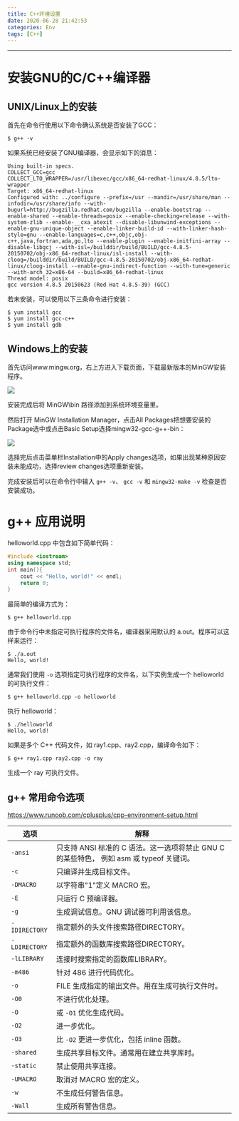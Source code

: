 ```yaml
---
title: C++环境设置
date: 2020-06-28 21:42:53
categories: Env
tags: [C++]
---
```


----



<!--more-->

# 安装GNU的C/C++编译器

## UNIX/Linux上的安装

首先在命令行使用以下命令确认系统是否安装了GCC：

```shell
$ g++ -v
```

如果系统已经安装了GNU编译器，会显示如下的消息：

```shell
Using built-in specs.
COLLECT_GCC=gcc
COLLECT_LTO_WRAPPER=/usr/libexec/gcc/x86_64-redhat-linux/4.8.5/lto-wrapper
Target: x86_64-redhat-linux
Configured with: ../configure --prefix=/usr --mandir=/usr/share/man --infodir=/usr/share/info --with-bugurl=http://bugzilla.redhat.com/bugzilla --enable-bootstrap --enable-shared --enable-threads=posix --enable-checking=release --with-system-zlib --enable-__cxa_atexit --disable-libunwind-exceptions --enable-gnu-unique-object --enable-linker-build-id --with-linker-hash-style=gnu --enable-languages=c,c++,objc,obj-c++,java,fortran,ada,go,lto --enable-plugin --enable-initfini-array --disable-libgcj --with-isl=/builddir/build/BUILD/gcc-4.8.5-20150702/obj-x86_64-redhat-linux/isl-install --with-cloog=/builddir/build/BUILD/gcc-4.8.5-20150702/obj-x86_64-redhat-linux/cloog-install --enable-gnu-indirect-function --with-tune=generic --with-arch_32=x86-64 --build=x86_64-redhat-linux
Thread model: posix
gcc version 4.8.5 20150623 (Red Hat 4.8.5-39) (GCC) 
```



若未安装，可以使用以下三条命令进行安装：

```shell
$ yum install gcc
$ yum install gcc-c++
$ yum install gdb
```



## Windows上的安装

首先访问www.mingw.org，右上方进入下载页面，下载最新版本的MinGW安装程序。

![](http://images.yingwai.top/picgo/gccf1.png)

安装完成后将 MinGW\bin 路径添加到系统环境变量里。

然后打开 MinGW Installation Manager，点击All Packages把想要安装的Package选中或点击Basic Setup选择mingw32-gcc-g++-bin：

![](http://images.yingwai.top/picgo/gccf2.png)

选择完后点击菜单栏Installation中的Apply changes选项，如果出现某种原因安装未能成功，选择review changes选项重新安装。

完成安装后可以在命令行中输入 `g++ -v`、 `gcc -v` 和 `mingw32-make -v` 检查是否安装成功。



# g++ 应用说明

helloworld.cpp 中包含如下简单代码：

```c++
#include <iostream>
using namespace std;
int main(){
    cout << "Hello, world!" << endl;
    return 0;
}
```

最简单的编译方式为：

```shell
$ g++ helloworld.cpp
```

由于命令行中未指定可执行程序的文件名，编译器采用默认的 a.out。程序可以这样来运行：

```shell
$ ./a.out
Hello, world!
```

通常我们使用 `-o` 选项指定可执行程序的文件名，以下实例生成一个 helloworld 的可执行文件：

```shell
$ g++ helloworld.cpp -o helloworld
```

执行 helloworld：

```shell
$ ./helloworld
Hello, world!
```

如果是多个 C++ 代码文件，如 ray1.cpp、ray2.cpp，编译命令如下：

```shell
$ g++ ray1.cpp ray2.cpp -o ray
```

生成一个 ray 可执行文件。



## g++ 常用命令选项

https://www.runoob.com/cplusplus/cpp-environment-setup.html

| 选项          | 解释                                                         |
| ------------- | ------------------------------------------------------------ |
| `-ansi`       | 只支持 ANSI 标准的 C 语法。这一选项将禁止 GNU C 的某些特色， 例如 asm 或 typeof 关键词。 |
| `-c`          | 只编译并生成目标文件。                                       |
| `-DMACRO`     | 以字符串"1"定义 MACRO 宏。                                   |
| `-E`          | 只运行 C 预编译器。                                          |
| `-g`          | 生成调试信息。GNU 调试器可利用该信息。                       |
| `-IDIRECTORY` | 指定额外的头文件搜索路径DIRECTORY。                          |
| `-LDIRECTORY` | 指定额外的函数库搜索路径DIRECTORY。                          |
| `-lLIBRARY`   | 连接时搜索指定的函数库LIBRARY。                              |
| `-m486`       | 针对 486 进行代码优化。                                      |
| `-o`          | FILE 生成指定的输出文件。用在生成可执行文件时。              |
| `-O0`         | 不进行优化处理。                                             |
| `-O`          | 或 `-O1` 优化生成代码。                                      |
| `-O2`         | 进一步优化。                                                 |
| `-O3`         | 比 `-O2` 更进一步优化，包括 inline 函数。                    |
| `-shared`     | 生成共享目标文件。通常用在建立共享库时。                     |
| `-static`     | 禁止使用共享连接。                                           |
| `-UMACRO`     | 取消对 MACRO 宏的定义。                                      |
| `-w`          | 不生成任何警告信息。                                         |
| `-Wall`       | 生成所有警告信息。                                           |

